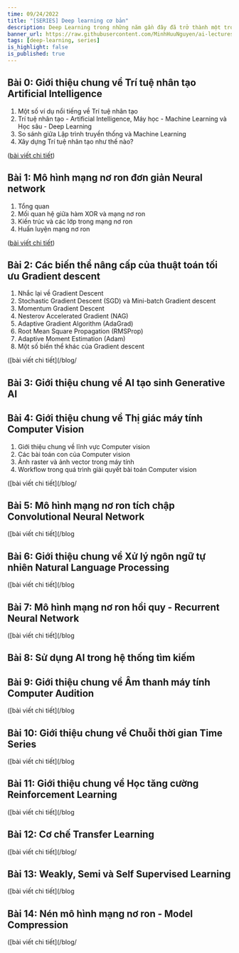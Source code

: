 ```yaml
---
time: 09/24/2022
title: "[SERIES] Deep learning cơ bản"
description: Deep Learning trong những năm gần đây đã trở thành một trong những lĩnh vực nghiên cứu và ứng dụng phổ biến nhất và thành công nhất của trí tuệ nhân tạo. Về lý thuyết, Deep learning là một phần con của Machine Learning, tuy nhiên, trong thực tế hiện nay, chúng ta có thể chia Machine Learning thành 2 nhóm gồm Machine Learning truyền thống và Deep Learning. Lý do mà Deep Learning mạnh mẽ và phổ biến hiện nay nhờ khả năng hấp thụ dữ liệu lớn của mô hình mạng nơ ron.
banner_url: https://raw.githubusercontent.com/MinhHuuNguyen/ai-lectures/refs/heads/master/3_machine_learning/images/0-ai-introduction/ai_vs_ml_vs_dl.png
tags: [deep-learning, series]
is_highlight: false
is_published: true
---
```


## Bài 0: Giới thiệu chung về Trí tuệ nhân tạo Artificial Intelligence

1. Một số ví dụ nổi tiếng về Trí tuệ nhân tạo
2. Trí tuệ nhân tạo - Artificial Intelligence, Máy học - Machine Learning và Học sâu - Deep Learning
3. So sánh giữa Lập trình truyền thống và Machine Learning
4. Xây dựng Trí tuệ nhân tạo như thế nào?

([bài viết chi tiết](/blog/gioi-thieu-chung-ve-tri-tue-nhan-tao-artificial-intelligence))

## Bài 1: Mô hình mạng nơ ron đơn giản Neural network

1. Tổng quan
2. Mối quan hệ giữa hàm XOR và mạng nơ ron
3. Kiến trúc và các lớp trong mạng nơ ron
4. Huấn luyện mạng nơ ron

([bài viết chi tiết](/blog/mo-hinh-mang-no-ron-don-gian-neural-network/))

## Bài 2: Các biến thể nâng cấp của thuật toán tối ưu Gradient descent

1. Nhắc lại về Gradient Descent
2. Stochastic Gradient Descent (SGD) và Mini-batch Gradient descent
3. Momentum Gradient Descent
4. Nesterov Accelerated Gradient (NAG)
5. Adaptive Gradient Algorithm (AdaGrad)
6. Root Mean Square Propagation (RMSProp)
7. Adaptive Moment Estimation (Adam)
8. Một số biến thể khác của Gradient descent

([bài viết chi tiết](/blog/

## Bài 3: Giới thiệu chung về AI tạo sinh Generative AI


## Bài 4: Giới thiệu chung về Thị giác máy tính Computer Vision

1. Giới thiệu chung về lĩnh vực Computer vision
2. Các bài toán con của Computer vision
3. Ảnh raster và ảnh vector trong máy tính
4. Workflow trong quá trình giải quyết bài toán Computer vision

([bài viết chi tiết](/blog/

## Bài 5: Mô hình mạng nơ ron tích chập Convolutional Neural Network

([bài viết chi tiết](/blog

## Bài 6: Giới thiệu chung về Xử lý ngôn ngữ tự nhiên Natural Language Processing

([bài viết chi tiết](/blog

## Bài 7: Mô hình mạng nơ ron hồi quy - Recurrent Neural Network

([bài viết chi tiết](/blog

## Bài 8: Sử dụng AI trong hệ thống tìm kiếm


## Bài 9: Giới thiệu chung về Âm thanh máy tính Computer Audition

([bài viết chi tiết](/blog

## Bài 10: Giới thiệu chung về Chuỗi thời gian Time Series

([bài viết chi tiết](/blog

## Bài 11: Giới thiệu chung về Học tăng cường Reinforcement Learning

([bài viết chi tiết](/blog

## Bài 12: Cơ chế Transfer Learning

([bài viết chi tiết](/blog/

## Bài 13: Weakly, Semi và Self Supervised Learning

([bài viết chi tiết](/blog

## Bài 14: Nén mô hình mạng nơ ron - Model Compression

([bài viết chi tiết](/blog/
